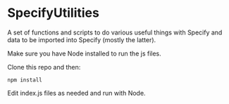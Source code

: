 # SpecifyUtilities

A set of functions and scripts to do various useful things with Specify and data to be imported into Specify (mostly the latter). 

Make sure you have Node installed to run the js files.

Clone this repo and then:

`npm install`

Edit index.js files as needed and run with Node. 